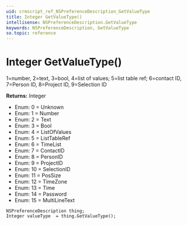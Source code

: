 ```yaml
---
uid: crmscript_ref_NSPreferenceDescription_GetValueType
title: Integer GetValueType()
intellisense: NSPreferenceDescription.GetValueType
keywords: NSPreferenceDescription, GetValueType
so.topic: reference
---
```


# Integer GetValueType()

1=number, 2=text, 3=bool, 4=list of values; 5=list table ref; 6=contact ID, 7=Person ID, 8=Project ID, 9=Selection ID

**Returns:** Integer

* Enum: 0 = Unknown
* Enum: 1 = Number
* Enum: 2 = Text
* Enum: 3 = Bool
* Enum: 4 = ListOfValues
* Enum: 5 = ListTableRef
* Enum: 6 = TimeList
* Enum: 7 = ContactID
* Enum: 8 = PersonID
* Enum: 9 = ProjectID
* Enum: 10 = SelectionID
* Enum: 11 = PosSize
* Enum: 12 = TimeZone
* Enum: 13 = Time
* Enum: 14 = Password
* Enum: 15 = MultiLineText

```crmscript
NSPreferenceDescription thing;
Integer valueType  = thing.GetValueType();
```


